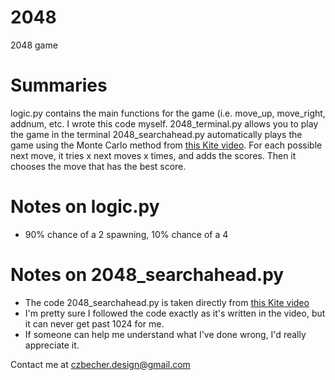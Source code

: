 # 2048
2048 game

# Summaries
logic.py contains the main functions for the game (i.e. move_up, move_right, addnum, etc.  I wrote this code myself.
2048_terminal.py allows you to play the game in the terminal
2048_searchahead.py automatically plays the game using the Monte Carlo method from [this Kite video](https://www.youtube.com/watch?v=FE_oAQ5FzMk).  For each possible next move, it tries x next moves x times, and adds the scores.  Then it chooses the move that has the best score.

# Notes on logic.py
- 90% chance of a 2 spawning, 10% chance of a 4

# Notes on 2048_searchahead.py
- The code 2048_searchahead.py is taken directly from [this Kite video](https://www.youtube.com/watch?v=FE_oAQ5FzMk)
- I'm pretty sure I followed the code exactly as it's written in the video, but it can never get past 1024 for me.
- If someone can help me understand what I've done wrong, I'd really appreciate it.

Contact me at czbecher.design@gmail.com
